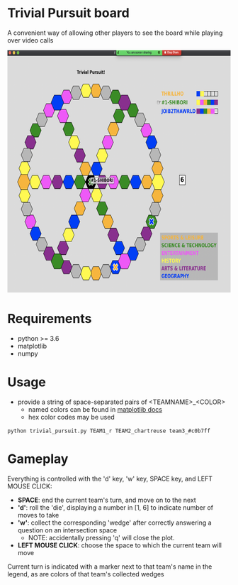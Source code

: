 # Trivial Pursuit board

A convenient way of allowing other players to see the board while playing over video calls

<img src="finished_game.png" alt="Finished game"
	title="Screenshot" width="686" height="546" />

# Requirements

- python >= 3.6
- matplotlib
- numpy

# Usage

- provide a string of space-separated pairs of \<TEAMNAME\>\_\<COLOR\>
	- named colors can be found in [matplotlib docs](https://matplotlib.org/3.1.0/gallery/color/named_colors.html)
	- hex color codes may be used

```
python trivial_pursuit.py TEAM1_r TEAM2_chartreuse team3_#c0b7ff
```

# Gameplay

Everything is controlled with the 'd' key, 'w' key, SPACE key, and LEFT MOUSE CLICK:

- **SPACE**: end the current team's turn, and move on to the next
- **'d'**: roll the 'die', displaying a number in [1, 6] to indicate number of moves to take
- **'w'**: collect the corresponding 'wedge' after correctly answering a question on an intersection space
	- NOTE: accidentally pressing 'q' will close the plot.
- **LEFT MOUSE CLICK**: choose the space to which the current team will move

Current turn is indicated with a marker next to that team's name in the legend, as are colors of that team's collected wedges
